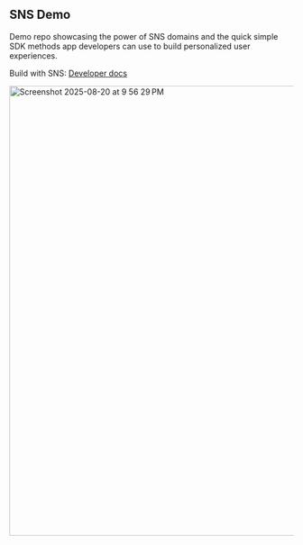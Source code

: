 ## SNS Demo
Demo repo showcasing the power of SNS domains and the quick simple SDK methods app developers can use to build personalized user experiences.

Build with SNS: [Developer docs](https://docs.sns.id/dev)

<img width="1503" height="799" alt="Screenshot 2025-08-20 at 9 56 29 PM" src="https://github.com/user-attachments/assets/b8a0dd8b-d664-43d0-a08c-28b7eddcf759" />
